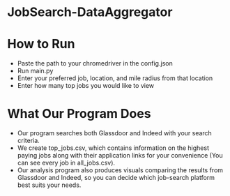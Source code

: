 # JobSearch-DataAggregator

# How to Run
- Paste the path to your chromedriver in the config.json
- Run main.py
- Enter your preferred job, location, and mile radius from that location
- Enter how many top jobs you would like to view

# What Our Program Does
- Our program searches both Glassdoor and Indeed with your search criteria.
- We create top_jobs.csv, which contains information on the highest paying jobs along with their application links for your convenience (You can see every job in all_jobs.csv).
- Our analysis program also produces visuals comparing the results from Glassdoor and Indeed, so you can decide which job-search platform best suits your needs.
